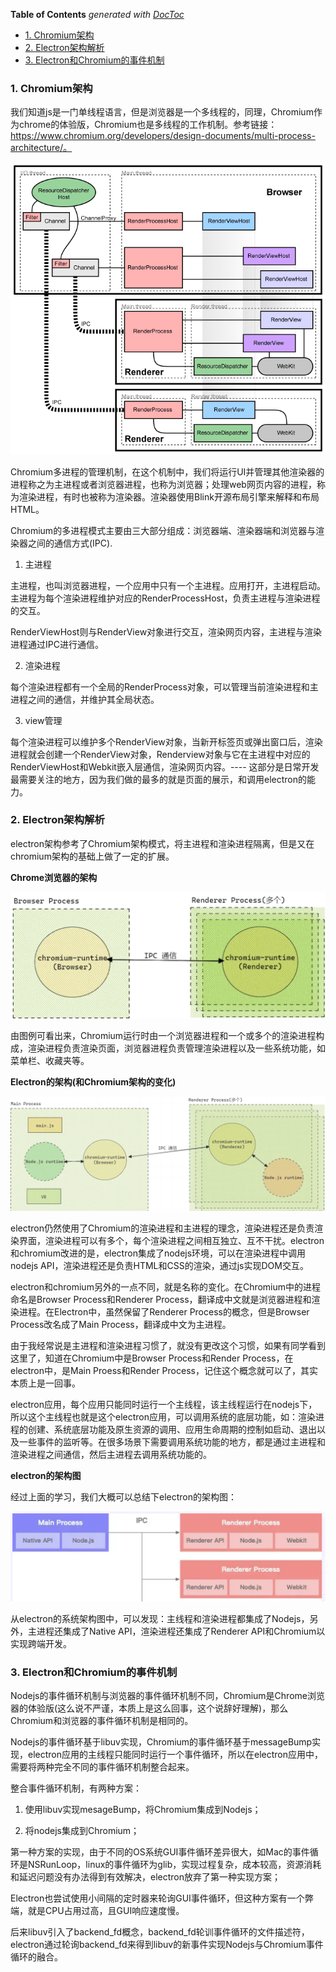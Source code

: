 <!-- START doctoc generated TOC please keep comment here to allow auto update -->
<!-- DON'T EDIT THIS SECTION, INSTEAD RE-RUN doctoc TO UPDATE -->
**Table of Contents**  *generated with [DocToc](https://github.com/thlorenz/doctoc)*

- [1. Chromium架构](#1-chromium%E6%9E%B6%E6%9E%84)
- [2. Electron架构解析](#2-electron%E6%9E%B6%E6%9E%84%E8%A7%A3%E6%9E%90)
- [3. Electron和Chromium的事件机制](#3-electron%E5%92%8Cchromium%E7%9A%84%E4%BA%8B%E4%BB%B6%E6%9C%BA%E5%88%B6)

<!-- END doctoc generated TOC please keep comment here to allow auto update -->

### 1. Chromium架构

我们知道js是一门单线程语言，但是浏览器是一个多线程的，同理，Chromium作为chrome的体验版，Chromium也是多线程的工作机制。参考链接：https://www.chromium.org/developers/design-documents/multi-process-architecture/。

![Chromium多线程工作机制](./images/i3.png)

Chromium多进程的管理机制，在这个机制中，我们将运行UI并管理其他渲染器的进程称之为主进程或者浏览器进程，也称为浏览器；处理web网页内容的进程，称为渲染进程，有时也被称为渲染器。渲染器使用Blink开源布局引擎来解释和布局HTML。

Chromium的多进程模式主要由三大部分组成：浏览器端、渲染器端和浏览器与渲染器之间的通信方式(IPC).

1. 主进程

主进程，也叫浏览器进程，一个应用中只有一个主进程。应用打开，主进程启动。主进程为每个渲染进程维护对应的RenderProcessHost，负责主进程与渲染进程的交互。

RenderViewHost则与RenderView对象进行交互，渲染网页内容，主进程与渲染进程通过IPC进行通信。

2. 渲染进程

每个渲染进程都有一个全局的RenderProcess对象，可以管理当前渲染进程和主进程之间的通信，并维护其全局状态。

3. view管理

每个渲染进程可以维护多个RenderView对象，当新开标签页或弹出窗口后，渲染进程就会创建一个RenderView对象，Renderview对象与它在主进程中对应的RenderViewHost和Webkit嵌入层通信，渲染网页内容。---- 这部分是日常开发最需要关注的地方，因为我们做的最多的就是页面的展示，和调用electron的能力。

### 2. Electron架构解析

electron架构参考了Chromium架构模式，将主进程和渲染进程隔离，但是又在chromium架构的基础上做了一定的扩展。

**Chrome浏览器的架构**

![Chrome的架构](./images/i4.png)

由图例可看出来，Chromium运行时由一个浏览器进程和一个或多个的渲染进程构成，渲染进程负责渲染页面，浏览器进程负责管理渲染进程以及一些系统功能，如菜单栏、收藏夹等。

**Electron的架构(和Chromium架构的变化)**

![electron架构组成以及和Chromium的变化](./images/i5.png)

electron仍然使用了Chromium的渲染进程和主进程的理念，渲染进程还是负责渲染界面，渲染进程可以有多个，每个渲染进程之间相互独立、互不干扰。electron和chromium改进的是，electron集成了nodejs环境，可以在渲染进程中调用nodejs API，渲染进程还是负责HTML和CSS的渲染，通过js实现DOM交互。

electron和chromium另外的一点不同，就是名称的变化。在Chromium中的进程命名是Browser Process和Renderer Process，翻译成中文就是浏览器进程和渲染进程。在Electron中，虽然保留了Renderer Process的概念，但是Browser Process改名成了Main Process，翻译成中文为主进程。

由于我经常说是主进程和渲染进程习惯了，就没有更改这个习惯，如果有同学看到这里了，知道在Chromium中是Browser Process和Render Process，在electron中，是Main Proess和Render Process，记住这个概念就可以了，其实本质上是一回事。

electron应用，每个应用只能同时运行一个主线程，该主线程运行在nodejs下，所以这个主线程也就是这个electron应用，可以调用系统的底层功能，如：渲染进程的创建、系统底层功能及原生资源的调用、应用生命周期的控制如启动、退出以及一些事件的监听等。在很多场景下需要调用系统功能的地方，都是通过主进程和渲染进程之间通信，然后主进程去调用系统功能的。

**electron的架构图**

经过上面的学习，我们大概可以总结下electron的架构图：

![electron架构图](./images/i6.png)

从electron的系统架构图中，可以发现：主线程和渲染进程都集成了Nodejs，另外，主进程还集成了Native API，渲染进程还集成了Renderer API和Chromium以实现跨端开发。


### 3. Electron和Chromium的事件机制

Nodejs的事件循环机制与浏览器的事件循环机制不同，Chromium是Chrome浏览器的体验版(这么说不严谨，本质上是这么回事，这个说辞好理解)，那么Chromium和浏览器的事件循环机制是相同的。

Nodejs的事件循环基于libuv实现，Chromium的事件循环基于messageBump实现，electron应用的主线程只能同时运行一个事件循环，所以在electron应用中，需要将两种完全不同的事件循环机制整合起来。

整合事件循环机制，有两种方案：

1. 使用libuv实现mesageBump，将Chromium集成到Nodejs；

2. 将nodejs集成到Chromium；

第一种方案的实现，由于不同的OS系统GUI事件循环差异很大，如Mac的事件循环是NSRunLoop，linux的事件循环为glib，实现过程复杂，成本较高，资源消耗和延迟问题没有办法得到有效解决，electron放弃了第一种实现方案；

Electron也尝试使用小间隔的定时器来轮询GUI事件循环，但这种方案有一个弊端，就是CPU占用过高，且GUI响应速度慢。

后来libuv引入了backend_fd概念，backend_fd轮训事件循环的文件描述符，electron通过轮询backend_fd来得到libuv的新事件实现Nodejs与Chromium事件循环的融合。